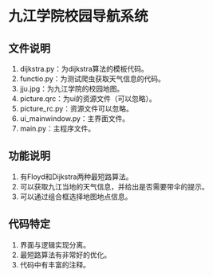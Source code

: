 # 九江学院校园导航系统

## 文件说明

1. dijkstra.py：为dijkstra算法的模板代码。
2. functio.py：为测试爬虫获取天气信息的代码。
3. jju.jpg：为九江学院的校园地图。
4. picture.qrc：为ui的资源文件（可以忽略）。
5. picture_rc.py：资源文件可以忽略。
6. ui_mainwindow.py：主界面文件。
7. main.py：主程序文件。

## 功能说明

1. 有Floyd和Dijkstra两种最短路算法。
2. 可以获取九江当地的天气信息，并给出是否需要带伞的提示。
3. 可以通过组合框选择地图地点信息。

## 代码特定
1. 界面与逻辑实现分离。
2. 最短路算法有非常好的优化。
3. 代码中有丰富的注释。
